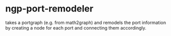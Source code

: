 # ngp-port-remodeler
takes a portgraph (e.g. from math2graph) and remodels the port information by creating a node for each port and connecting them accordingly.
